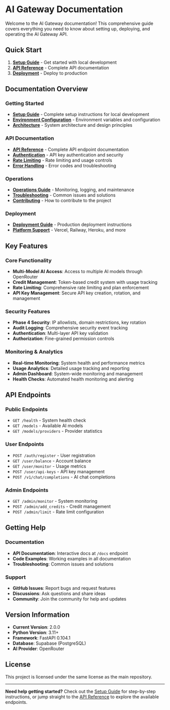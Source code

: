 # AI Gateway Documentation

Welcome to the AI Gateway documentation! This comprehensive guide covers everything you need to know about setting up, deploying, and operating the AI Gateway API.

## Quick Start

1. **[Setup Guide](setup.md)** - Get started with local development
2. **[API Reference](api.md)** - Complete API documentation
3. **[Deployment](deployment.md)** - Deploy to production

## Documentation Overview

### Getting Started
- **[Setup Guide](setup.md)** - Complete setup instructions for local development
- **[Environment Configuration](environment.md)** - Environment variables and configuration
- **[Architecture](architecture.md)** - System architecture and design principles

### API Documentation
- **[API Reference](api.md)** - Complete API endpoint documentation
- **[Authentication](api.md#authentication)** - API key authentication and security
- **[Rate Limiting](api.md#rate-limiting)** - Rate limiting and usage controls
- **[Error Handling](api.md#error-codes)** - Error codes and troubleshooting

### Operations
- **[Operations Guide](operations.md)** - Monitoring, logging, and maintenance
- **[Troubleshooting](troubleshooting.md)** - Common issues and solutions
- **[Contributing](contributing.md)** - How to contribute to the project

### Deployment
- **[Deployment Guide](deployment.md)** - Production deployment instructions
- **[Platform Support](deployment.md)** - Vercel, Railway, Heroku, and more

## Key Features

### Core Functionality
- **Multi-Model AI Access**: Access to multiple AI models through OpenRouter
- **Credit Management**: Token-based credit system with usage tracking
- **Rate Limiting**: Comprehensive rate limiting and plan enforcement
- **API Key Management**: Secure API key creation, rotation, and management

### Security Features
- **Phase 4 Security**: IP allowlists, domain restrictions, key rotation
- **Audit Logging**: Comprehensive security event tracking
- **Authentication**: Multi-layer API key validation
- **Authorization**: Fine-grained permission controls

### Monitoring & Analytics
- **Real-time Monitoring**: System health and performance metrics
- **Usage Analytics**: Detailed usage tracking and reporting
- **Admin Dashboard**: System-wide monitoring and management
- **Health Checks**: Automated health monitoring and alerting

## API Endpoints

### Public Endpoints
- `GET /health` - System health check
- `GET /models` - Available AI models
- `GET /models/providers` - Provider statistics

### User Endpoints
- `POST /auth/register` - User registration
- `GET /user/balance` - Account balance
- `GET /user/monitor` - Usage metrics
- `POST /user/api-keys` - API key management
- `POST /v1/chat/completions` - AI chat completions

### Admin Endpoints
- `GET /admin/monitor` - System monitoring
- `POST /admin/add_credits` - Credit management
- `POST /admin/limit` - Rate limit configuration

## Getting Help

### Documentation
- **API Documentation**: Interactive docs at `/docs` endpoint
- **Code Examples**: Working examples in all documentation
- **Troubleshooting**: Common issues and solutions

### Support
- **GitHub Issues**: Report bugs and request features
- **Discussions**: Ask questions and share ideas
- **Community**: Join the community for help and updates

## Version Information

- **Current Version**: 2.0.0
- **Python Version**: 3.11+
- **Framework**: FastAPI 0.104.1
- **Database**: Supabase (PostgreSQL)
- **AI Provider**: OpenRouter

## License

This project is licensed under the same license as the main repository.

---

**Need help getting started?** Check out the [Setup Guide](setup.md) for step-by-step instructions, or jump straight to the [API Reference](api.md) to explore the available endpoints.
